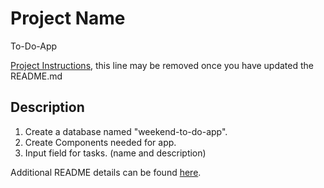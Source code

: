 # Project Name
To-Do-App

[Project Instructions](./INSTRUCTIONS.md), this line may be removed once you have updated the README.md

## Description

1. Create a database named "weekend-to-do-app".
2. Create Components needed for app.
3. Input field for tasks. (name and description)


Additional README details can be found [here](https://github.com/PrimeAcademy/readme-template/blob/master/README.md).
